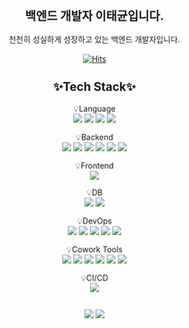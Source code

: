 <div align="center">

  ## 백엔드 개발자 이태균입니다.
  천천히 성실하게 성장하고 있는 백엔드 개발자입니다.
  <br>
  <br>
  [![Hits](https://hits.seeyoufarm.com/api/count/incr/badge.svg?url=https%3A%2F%2Fgithub.com%2Ftaegyun1995%2Fhit-counter&count_bg=%2300DAFF&title_bg=%2326282B&icon=apachemaven.svg&icon_color=%23FFFFFF&title=hits&edge_flat=false)](https://hits.seeyoufarm.com)
</div>

<h2 align="center">
    ✨Tech Stack✨
</h2>

<p align="center" display="inline-block">
    💡Language
    <br>
      <img src="https://img.shields.io/badge/JAVA-007396?style=for-the-badge&logo=oracle&logoColor=white">
      <img src="https://img.shields.io/badge/JavaScript-F7DF1E?style=for-the-badge&logo=javascript&logoColor=black">
      <img src="https://img.shields.io/badge/HTML5-E34F26?style=for-the-badge&logo=html5&logoColor=white">
      <img src="https://img.shields.io/badge/CSS3-1572B6?style=for-the-badge&logo=css3&logoColor=white">
</p>

<p align="center" display="inline-block">
    💡Backend
    <br>
    <img src="https://img.shields.io/badge/Spring-6DB33F?style=for-the-badge&logo=spring&logoColor=white">
    <img src="https://img.shields.io/badge/Spring_Boot-6DB33F?style=for-the-badge&logo=springboot&logoColor=white">
    <img src="https://img.shields.io/badge/Spring_JPA-6DB33F?style=for-the-badge&logo=spring&logoColor=white">
    <img src="https://img.shields.io/badge/Querydsl-0769AD?style=for-the-badge&logo=java&logoColor=white">
    <img src="https://img.shields.io/badge/MyBatis-000000?style=for-the-badge&logo=java&logoColor=white">
    <img src="https://img.shields.io/badge/JSP-007396?style=for-the-badge&logo=java&logoColor=white">
</p>

<p align="center" display="inline-block">
    💡Frontend
    <br>
    <img src="https://img.shields.io/badge/jQuery-0769AD?style=for-the-badge&logo=jquery&logoColor=white">
</p>

<p align="center" display="inline-block">
    💡DB
    <br>
    <img src="https://img.shields.io/badge/MySQL-4479A1?style=for-the-badge&logo=mysql&logoColor=white">
    <img src="https://img.shields.io/badge/PostgreSQL-4169E1?style=for-the-badge&logo=postgresql&logoColor=white">
</p>

<p align="center" display="inline-block">
    💡DevOps
    <br>
    <img src="https://img.shields.io/badge/AWS-232F3E?style=for-the-badge&logo=amazonaws&logoColor=white">
    <img src="https://img.shields.io/badge/EC2-FF9900?style=for-the-badge&logo=amazonec2&logoColor=white">
    <img src="https://img.shields.io/badge/S3-569A31?style=for-the-badge&logo=amazons3&logoColor=white">
    <img src="https://img.shields.io/badge/RDS-527FFF?style=for-the-badge&logo=amazonrds&logoColor=white">
    <img src="https://img.shields.io/badge/Docker-2496ED?style=for-the-badge&logo=docker&logoColor=white">
</p>

<p align="center" display="inline-block">
    💡Cowork Tools
    <br>
    <img src="https://img.shields.io/badge/Eclipse_IDE-2C2255?style=for-the-badge&logo=eclipse&logoColor=white">
    <img src="https://img.shields.io/badge/IntelliJ_IDEA-000000?style=for-the-badge&logo=intellijidea&logoColor=white"> 
    <img src="https://img.shields.io/badge/GitHub-181717?style=for-the-badge&logo=github&logoColor=white">
    <img src="https://img.shields.io/badge/SVN-809CC9?style=for-the-badge&logo=subversion&logoColor=white">
    <img src="https://img.shields.io/badge/Notion-000000?style=for-the-badge&logo=notion&logoColor=white">
    <img src="https://img.shields.io/badge/Slack-4A154B?style=for-the-badge&logo=slack&logoColor=white">
</p>

<p align="center" display="inline-block">
    💡CI/CD
    <br>
    <img src="https://img.shields.io/badge/GitHub_Actions-2088FF?style=for-the-badge&logo=githubactions&logoColor=white">
</p>

<br>

<div align="center">
  <img src="https://github-readme-stats.vercel.app/api/top-langs/?username=taegyun1995&layout=compact&theme=tokyonight">
  <img src="https://github-readme-stats.vercel.app/api?username=taegyun1995&theme=tokyonight&show_icons=true">
</div>
